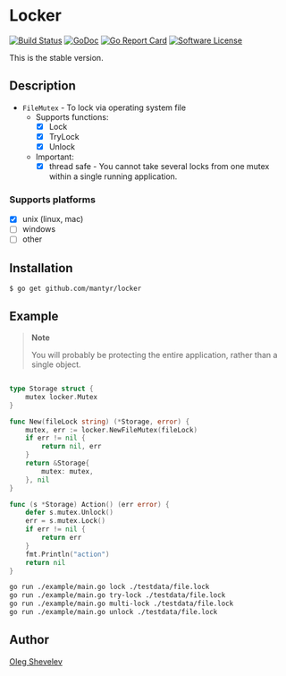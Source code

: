 # Locker

[![Build Status](https://travis-ci.org/mantyr/locker.svg?branch=master)](https://travis-ci.org/mantyr/locker)
[![GoDoc](https://godoc.org/github.com/mantyr/locker/v2?status.png)](http://godoc.org/github.com/mantyr/locker/v2)
[![Go Report Card](https://goreportcard.com/badge/github.com/mantyr/locker?v=1)][goreport]
[![Software License](https://img.shields.io/badge/license-MIT-brightgreen.svg)](LICENSE.md)

This is the stable version.

## Description

- `FileMutex` - To lock via operating system file
    - Supports functions:
        - [x] Lock
        - [x] TryLock
        - [x] Unlock
    - Important:
        - [x] thread safe - You cannot take several locks from one mutex within a single running application.

### Supports platforms

- [x] unix (linux, mac)
- [ ] windows
- [ ] other

## Installation

    $ go get github.com/mantyr/locker

## Example

> **Note**
>
> You will probably be protecting the entire application, rather than a single object.

```go

type Storage struct {
	mutex locker.Mutex
}

func New(fileLock string) (*Storage, error) {
	mutex, err := locker.NewFileMutex(fileLock)
	if err != nil {
		return nil, err
	}
	return &Storage{
		mutex: mutex,
	}, nil
}

func (s *Storage) Action() (err error) {
	defer s.mutex.Unlock()
	err = s.mutex.Lock()
	if err != nil {
		return err
	}
	fmt.Println("action")
	return nil
}

```

```bash
go run ./example/main.go lock ./testdata/file.lock
go run ./example/main.go try-lock ./testdata/file.lock
go run ./example/main.go multi-lock ./testdata/file.lock
go run ./example/main.go unlock ./testdata/file.lock
```

## Author

[Oleg Shevelev][mantyr]

[mantyr]: https://github.com/mantyr

[build_status]: https://travis-ci.org/mantyr/locker
[godoc]:        http://godoc.org/github.com/mantyr/locker
[goreport]:     https://goreportcard.com/report/github.com/mantyr/locker
